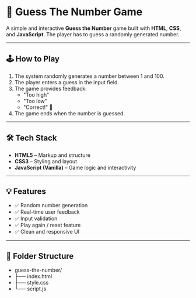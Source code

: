 # 🎯 Guess The Number Game

A simple and interactive **Guess the Number** game built with **HTML**, **CSS**, and **JavaScript**. The player has to guess a randomly generated number.


---

## 🕹 How to Play

1. The system randomly generates a number between 1 and 100.
2. The player enters a guess in the input field.
3. The game provides feedback:
   - "Too high"
   - "Too low"
   - "Correct!" 🎉
4. The game ends when the number is guessed.

---


## 🛠 Tech Stack

- **HTML5** – Markup and structure
- **CSS3** – Styling and layout
- **JavaScript (Vanilla)** – Game logic and interactivity

---

## 💡 Features

- ✅ Random number generation
- ✅ Real-time user feedback
- ✅ Input validation
- ✅ Play again / reset feature
- ✅ Clean and responsive UI

---

## 📁 Folder Structure

- guess-the-number/
- ├── index.html
- ├── style.css
- └── script.js
